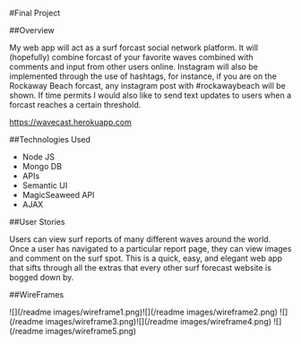 #Final Project

##Overview

My web app will act as a surf forcast social network platform. It will (hopefully) combine forcast of your favorite waves combined with comments and input from other users online. Instagram will also be implemented through the use of hashtags, for instance, if you are on the Rockaway Beach forcast, any instagram post with #rockawaybeach will be shown. If time permits I would also like to send text updates to users when a forcast reaches a certain threshold. 

https://wavecast.herokuapp.com

##Technologies Used
* Node JS
* Mongo DB
* APIs
* Semantic UI
* MagicSeaweed API
* AJAX


##User Stories

Users can view surf reports of many different waves around the world. Once a user has navigated to a particular report page, they can view images and comment on the surf spot. This is a quick, easy, and elegant web app that sifts through all the extras that every other surf forecast website is bogged down by.

##WireFrames

![](/readme images/wireframe1.png)![](/readme images/wireframe2.png)
![](/readme images/wireframe3.png)![](/readme images/wireframe4.png)
![](/readme images/wireframe5.png)